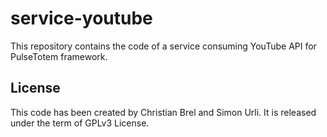 # service-youtube

This repository contains the code of a service consuming YouTube API for PulseTotem framework.

## License

This code has been created by Christian Brel and Simon Urli. It is released under the term of GPLv3 License.
